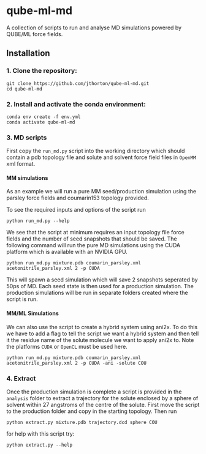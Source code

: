 # qube-ml-md
A collection of scripts to run and analyse MD simulations powered by QUBE/ML force fields.

## Installation

### 1. Clone the repository:

```
git clone https://github.com/jthorton/qube-ml-md.git
cd qube-ml-md
```

### 2. Install and activate the conda environment:

```
conda env create -f env.yml
conda activate qube-ml-md
```

### 3. MD scripts

First copy the `run_md.py` script into the working directory which should contain a pdb topology file and solute and solvent 
force field files in `OpenMM` xml format. 

#### MM simulations

As an example we will run a pure MM seed/production simulation using the parsley force fields and coumarin153 topology provided.

To see the required inputs and options of the script run
```
python run_md.py --help
```

We see that the script at minimum requires an input topology file force fields and the number of seed snapshots that should be saved.
The following command will run the pure MD simulations using the CUDA platform which is available with an NVIDIA GPU.

```
python run_md.py mixture.pdb coumarin_parsley.xml acetonitrile_parsley.xml 2 -p CUDA
```

This will spawn a seed simulation which will save 2 snapshots seperated by 50ps of MD. Each seed state is then used for a production simulation.
The production simulations will be run in separate folders created where the script is run.

#### MM/ML Simulations

We can also use the script to create a hybrid system using ani2x. To do this we have to add a flag to tell the script we want a hybrid 
system and then tell it the residue name of the solute molecule we want to apply ani2x to. Note the platforms `CUDA` or `OpenCL` must be used here.

```
python run_md.py mixture.pdb coumarin_parsley.xml acetonitrile_parsley.xml 2 -p CUDA -ani -solute COU
```

### 4. Extract

Once the production simulation is complete a script is provided in the `analysis` folder to extract a trajectory for the solute 
enclosed by a sphere of solvent within 27 angstroms of the centre of the solute. First move the script to the production folder 
and copy in the starting topology. Then run 

```
python extract.py mixture.pdb trajectory.dcd sphere COU
```

for help with this script try:

```
python extract.py --help
```
